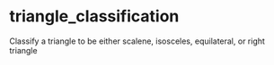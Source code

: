 # triangle_classification
Classify a triangle to be either scalene, isosceles, equilateral, or right triangle
